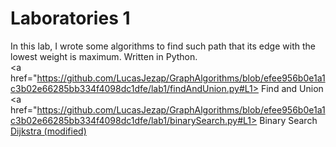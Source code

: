 # Laboratories 1
In this lab, I wrote some algorithms to find such path that its edge with the lowest weight is maximum. Written in Python.  
<a href="https://github.com/LucasJezap/GraphAlgorithms/blob/efee956b0e1a1c3b02e66285bb334f4098dc1dfe/lab1/findAndUnion.py#L1> Find and Union  
<a href="https://github.com/LucasJezap/GraphAlgorithms/blob/efee956b0e1a1c3b02e66285bb334f4098dc1dfe/lab1/binarySearch.py#L1> Binary Search  
<a href="https://github.com/LucasJezap/GraphAlgorithms/blob/efee956b0e1a1c3b02e66285bb334f4098dc1dfe/lab1/Djikstra.py#L1"> Dijkstra (modified)
